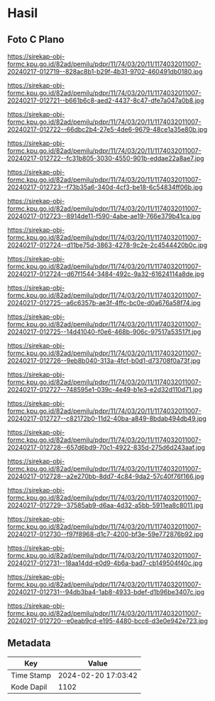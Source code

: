 # Hasil

## Foto C Plano

https://sirekap-obj-formc.kpu.go.id/82ad/pemilu/pdpr/11/74/03/20/11/1174032011007-20240217-012719--828ac8b1-b29f-4b31-9702-460491db0180.jpg

https://sirekap-obj-formc.kpu.go.id/82ad/pemilu/pdpr/11/74/03/20/11/1174032011007-20240217-012721--b661b6c8-aed2-4437-8c47-dfe7a047a0b8.jpg

https://sirekap-obj-formc.kpu.go.id/82ad/pemilu/pdpr/11/74/03/20/11/1174032011007-20240217-012722--66dbc2b4-27e5-4de6-9679-48ce1a35e80b.jpg

https://sirekap-obj-formc.kpu.go.id/82ad/pemilu/pdpr/11/74/03/20/11/1174032011007-20240217-012722--fc31b805-3030-4550-901b-eddae22a8ae7.jpg

https://sirekap-obj-formc.kpu.go.id/82ad/pemilu/pdpr/11/74/03/20/11/1174032011007-20240217-012723--f73b35a6-340d-4cf3-be18-6c54834ff06b.jpg

https://sirekap-obj-formc.kpu.go.id/82ad/pemilu/pdpr/11/74/03/20/11/1174032011007-20240217-012723--8914de11-f590-4abe-ae19-766e379b41ca.jpg

https://sirekap-obj-formc.kpu.go.id/82ad/pemilu/pdpr/11/74/03/20/11/1174032011007-20240217-012724--d11be75d-3863-4278-9c2e-2c4544420b0c.jpg

https://sirekap-obj-formc.kpu.go.id/82ad/pemilu/pdpr/11/74/03/20/11/1174032011007-20240217-012724--d67f1544-3484-492c-9a32-61624114a8de.jpg

https://sirekap-obj-formc.kpu.go.id/82ad/pemilu/pdpr/11/74/03/20/11/1174032011007-20240217-012725--a6c6357b-ae3f-4ffc-bc0e-d0a676a58f74.jpg

https://sirekap-obj-formc.kpu.go.id/82ad/pemilu/pdpr/11/74/03/20/11/1174032011007-20240217-012725--14d41040-f0e6-468b-906c-97517a53517f.jpg

https://sirekap-obj-formc.kpu.go.id/82ad/pemilu/pdpr/11/74/03/20/11/1174032011007-20240217-012726--9eb8b040-313a-4fcf-b0d1-d73708f0a73f.jpg

https://sirekap-obj-formc.kpu.go.id/82ad/pemilu/pdpr/11/74/03/20/11/1174032011007-20240217-012727--748595e1-039c-4e49-b1e3-e2d32d110d71.jpg

https://sirekap-obj-formc.kpu.go.id/82ad/pemilu/pdpr/11/74/03/20/11/1174032011007-20240217-012727--c82172b0-11d2-40ba-a849-8bdab494db49.jpg

https://sirekap-obj-formc.kpu.go.id/82ad/pemilu/pdpr/11/74/03/20/11/1174032011007-20240217-012728--657d6bd9-70c1-4922-835d-275d6d243aaf.jpg

https://sirekap-obj-formc.kpu.go.id/82ad/pemilu/pdpr/11/74/03/20/11/1174032011007-20240217-012728--a2e270bb-8dd7-4c84-9da2-57c40f76f166.jpg

https://sirekap-obj-formc.kpu.go.id/82ad/pemilu/pdpr/11/74/03/20/11/1174032011007-20240217-012729--37585ab9-d6aa-4d32-a5bb-5911ea8c8011.jpg

https://sirekap-obj-formc.kpu.go.id/82ad/pemilu/pdpr/11/74/03/20/11/1174032011007-20240217-012730--f97f8968-d1c7-4200-bf3e-59e772876b92.jpg

https://sirekap-obj-formc.kpu.go.id/82ad/pemilu/pdpr/11/74/03/20/11/1174032011007-20240217-012731--18aa14dd-e0d9-4b6a-bad7-cb149504f40c.jpg

https://sirekap-obj-formc.kpu.go.id/82ad/pemilu/pdpr/11/74/03/20/11/1174032011007-20240217-012731--94db3ba4-1ab8-4933-bdef-d1b96be3407c.jpg

https://sirekap-obj-formc.kpu.go.id/82ad/pemilu/pdpr/11/74/03/20/11/1174032011007-20240217-012720--e0eab9cd-e195-4480-bcc6-d3e0e942e723.jpg


## Metadata

| Key        | Value               |
| ---------- | ------------------- |
| Time Stamp | 2024-02-20 17:03:42 |
| Kode Dapil | 1102                |



